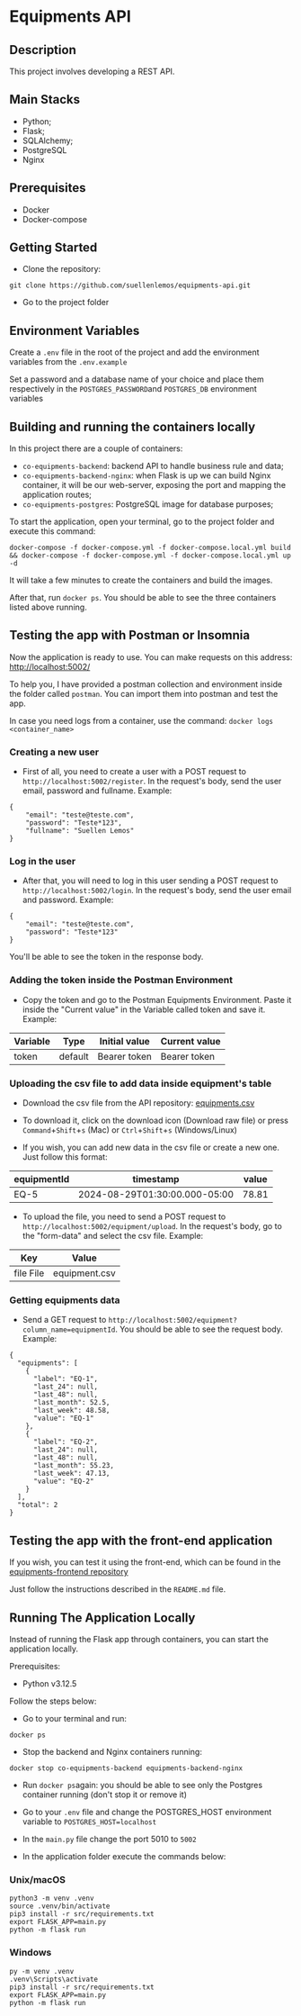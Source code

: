 # Equipments API

## Description

This project involves developing a REST API.

## Main Stacks

- Python;
- Flask;
- SQLAlchemy;
- PostgreSQL
- Nginx

## Prerequisites

- Docker
- Docker-compose

## Getting Started

- Clone the repository:

```code
git clone https://github.com/suellenlemos/equipments-api.git
```

- Go to the project folder

## Environment Variables

Create a `.env` file in the root of the project and add the environment variables from the `.env.example`

Set a password and a database name of your choice and place them respectively in the `POSTGRES_PASSWORD`and `POSTGRES_DB` environment variables

## Building and running the containers locally

In this project there are a couple of containers:

- `co-equipments-backend`: backend API to handle business rule and data;
- `co-equipments-backend-nginx`: when Flask is up we can build Nginx container, it will be our web-server, exposing the port and mapping the application routes;
- `co-equipments-postgres`: PostgreSQL image for database purposes;

To start the application, open your terminal, go to the project folder and execute this command:

```code
docker-compose -f docker-compose.yml -f docker-compose.local.yml build && docker-compose -f docker-compose.yml -f docker-compose.local.yml up -d
```

It will take a few minutes to create the containers and build the images.

After that, run `docker ps`. You should be able to see the three containers listed above running.

## Testing the app with Postman or Insomnia

Now the application is ready to use. You can make requests on this address: [http://localhost:5002/](http://localhost:5002/)

To help you, I have provided a postman collection and environment inside the folder called `postman`. You can import them into postman and test the app.

In case you need logs from a container, use the command: `docker logs <container_name>`

### Creating a new user

- First of all, you need to create a user with a POST request to `http://localhost:5002/register`. In the request's body, send the user email, password and fullname. Example:

```text
{
    "email": "teste@teste.com",
    "password": "Teste*123",
    "fullname": "Suellen Lemos"
}
```

### Log in the user

- After that, you will need to log in this user sending a POST request to `http://localhost:5002/login`. In the request's body, send the user email and password. Example:

```text
{
    "email": "teste@teste.com",
    "password": "Teste*123"
}
```

You'll be able to see the token in the response body.

### Adding the token inside the Postman Environment

- Copy the token and go to the Postman Equipments Environment. Paste it inside the "Current value" in the Variable called token and save it. Example:

| Variable | Type    | Initial value | Current value |
| -------- | ------- | ------------- | ------------- |
| token    | default | Bearer token  | Bearer token  |

### Uploading the csv file to add data inside equipment's table

- Download the csv file from the API repository: [equipments.csv](https://github.com/suellenlemos/equipments-api/blob/0f9fa07107ea8f68d1ec1972de67addbf86b7b0f/src/temporary/equipment.csv)

- To download it, click on the download icon (Download raw file) or press `Command`+`Shift`+`s` (Mac) or `Ctrl`+`Shift`+`s` (Windows/Linux)

- If you wish, you can add new data in the csv file or create a new one. Just follow this format:

| equipmentId | timestamp                     | value |
| ----------- | ----------------------------- | ----- |
| EQ-5        | 2024-08-29T01:30:00.000-05:00 | 78.81 |

- To upload the file, you need to send a POST request to `http://localhost:5002/equipment/upload`. In the request's body, go to the "form-data" and select the csv file. Example:

| Key       | Value         |
| --------- | ------------- |
| file File | equipment.csv |

### Getting equipments data

- Send a GET request to `http://localhost:5002/equipment?column_name=equipmentId`. You should be able to see the request body. Example:

```text
{
  "equipments": [
    {
      "label": "EQ-1",
      "last_24": null,
      "last_48": null,
      "last_month": 52.5,
      "last_week": 48.58,
      "value": "EQ-1"
    },
    {
      "label": "EQ-2",
      "last_24": null,
      "last_48": null,
      "last_month": 55.23,
      "last_week": 47.13,
      "value": "EQ-2"
    }
  ],
  "total": 2
}
```

## Testing the app with the front-end application

If you wish, you can test it using the front-end, which can be found in the [equipments-frontend repository](https://github.com/suellenlemos/equipments-frontend)

Just follow the instructions described in the `README.md` file.

## Running The Application Locally

Instead of running the Flask app through containers, you can start the application locally.

Prerequisites:

- Python v3.12.5

Follow the steps below:

- Go to your terminal and run:

```code
docker ps
```

- Stop the backend and Nginx containers running:

```code
docker stop co-equipments-backend equipments-backend-nginx
```

- Run `docker ps`again: you should be able to see only the Postgres container running (don't stop it or remove it)

- Go to your `.env` file and change the POSTGRES_HOST environment variable to `POSTGRES_HOST=localhost`

- In the `main.py` file change the port 5010 to `5002`

- In the application folder execute the commands below:

### Unix/macOS

```code
python3 -m venv .venv
source .venv/bin/activate
pip3 install -r src/requirements.txt
export FLASK_APP=main.py
python -m flask run
```

### Windows

```code
py -m venv .venv
.venv\Scripts\activate
pip3 install -r src/requirements.txt
export FLASK_APP=main.py
python -m flask run
```
